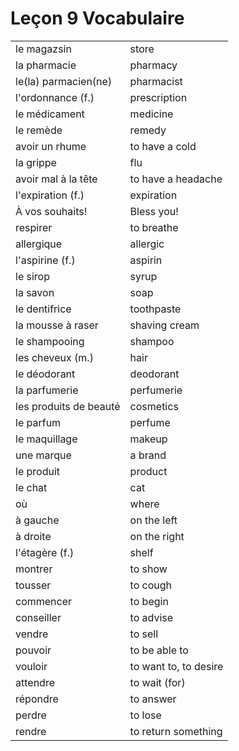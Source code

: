 # Leçon 9 Vocabulaire

|                        |                       |
|------------------------|-----------------------|
| le magazsin            | store                 |
| la pharmacie           | pharmacy              |
| le(la) parmacien(ne)   | pharmacist            |
| l'ordonnance (f.)      | prescription          |
| le médicament          | medicine              |
| le remède              | remedy                |
| avoir un rhume         | to have a cold        |
| la grippe              | flu                   |
| avoir mal à la tête    | to have a headache    |
| l'expiration (f.)      | expiration            |
| À vos souhaits!        | Bless you!            |
| respirer               | to breathe            |
| allergique             | allergic              |
| l'aspirine (f.)        | aspirin               |
| le sirop               | syrup                 |
| la savon               | soap                  |
| le dentifrice          | toothpaste            |
| la mousse à raser      | shaving cream         |
| le shampooing          | shampoo               |
| les cheveux (m.)       | hair                  |
| le déodorant           | deodorant             |
| la parfumerie          | perfumerie            |
| les produits de beauté | cosmetics             |
| le parfum              | perfume               |
| le maquillage          | makeup                |
| une marque             | a brand               |
| le produit             | product               |
| le chat                | cat                   |
| où                     | where                 |
| à gauche               | on the left           |
| à droite               | on the right          |
| l'étagère (f.)         | shelf                 |
| montrer                | to show               |
| tousser                | to cough              |
| commencer              | to begin              |
| conseiller             | to advise             |
| vendre                 | to sell               |
| pouvoir                | to be able to         |
| vouloir                | to want to, to desire |
| attendre               | to wait (for)         |
| répondre               | to answer             |
| perdre                 | to lose               |
| rendre                 | to return something   |
